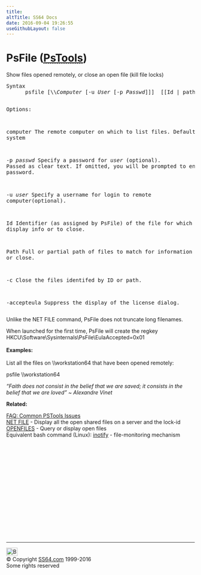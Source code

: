 ```yaml
---
title:
altTitle: SS64 Docs
date: 2016-09-04 19:26:55
useGithubLayout: false
---
```

<!-- #BeginLibraryItem "/Library/head_nt.lbi" --><!-- #EndLibraryItem --><h1>PsFile (<abbr title="Download the PsTools suite"><a href="http://technet.microsoft.com/en-us/sysinternals">PsTools</a></abbr>)</h1>
<p>Show files opened remotely, or close an open file (kill file locks)</p>
<pre>Syntax
      psfile [\\<i>Computer</i> [-u <i>User</i> [-p <i>Passwd</i>]]]  [[Id | path]  [-c]]

Options:

   computer   The remote computer on which to list files. Default = local system 

              
   -p <i>passwd</i>  Specify a password for <i>user</i> (optional). Passed as clear text.
              If omitted, you will be prompted to enter a hidden password.

   -u <i>user</i>    Specify a username for login to remote computer(optional).

   Id         Identifier (as assigned by PsFile) of the file for which to display info or to close.

   Path       Full or partial path of files to match for information display or close.

   -c         Close the files identifed by ID or path.

   -accepteula Suppress the display of the license dialog.</pre>
<p> Unlike the NET FILE command, PsFile does not truncate long filenames.</p>
<p>When launched for the first time, PsFile will create the regkey <br>
<span class="code">HKCU\Software\Sysinternals\PsFile\EulaAccepted=0x01</span><br>
<br>
<b>Examples:</b><br>
<br>
List all the  files on \\workstation64 that have been opened remotely:</p>
<p class="code"> psfile \\workstation64</p>
<p class="quote"><i>“Faith does not consist in the belief that we are saved; it consists in the belief that we are loved” ~  Alexandre Vinet</i></p>
<p>  <b>Related:</b></p>
<p><a href="http://forum.sysinternals.com/faq-common-pstools-issues_topic15920.html">FAQ: Common PSTools Issues</a><br>
<a href="net_share.html">NET FILE</a> - Display all the open shared files on a server and the lock-id<br>
<a href="openfiles.html">OPENFILES</a> - Query or display open files<br>  Equivalent bash command (Linux): <a href="http://www-128.ibm.com/developerworks/linux/library/l-inotify.html?ca=dgr-lnxw52Inotify">inotify</a> - file-monitoring mechanism</p><!-- #BeginLibraryItem "/Library/foot_nt.lbi" --><p>
<!-- windows300 -->
<ins class="adsbygoogle" style="display:inline-block;width:300px;height:250px" data-ad-client="ca-pub-6140977852749469" data-ad-slot="7649547908"></ins>
<script>
(adsbygoogle = window.adsbygoogle || []).push({});
</script></p>
<hr>
<div id="bl" class="footer"><a href="psfile.html#"><img src="../images/top.png" width="30" height="22" alt="Back to the Top"></a></div>
<div id="br" class="footer, tagline">© Copyright <a href="../index.html">SS64.com</a> 1999-2016<br>
Some rights reserved</div><!-- #EndLibraryItem -->

